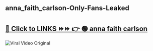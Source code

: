 
 ## anna_faith_carlson-Only-Fans-Leaked

# <h2><a href="https://clipsfans.com/anna_faith_carlson&ref=git">🔗 Click to LINKS ⏩⏩ 👉 🟢 anna faith carlson </a></h2>

<a href="https://clipsfans.com/anna_faith_carlson&ref=git" rel="nofollow" data-target="animated-image.originalLink"><img src="https://i.ibb.co.com/xMMVF88/686577567.gif" alt="Viral Video Original" style="max-width: 100%; display: inline-block;" data-target="animated-image.originalImage"></a>
